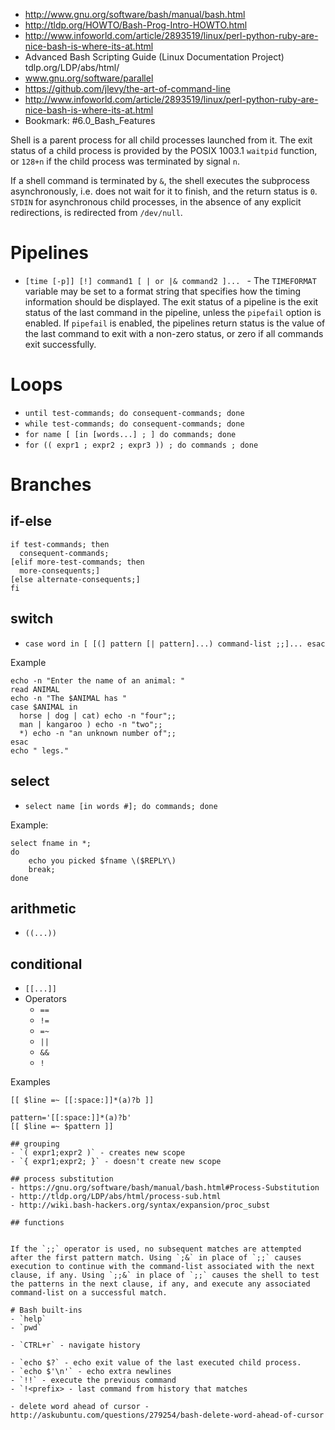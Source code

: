 - http://www.gnu.org/software/bash/manual/bash.html
- http://tldp.org/HOWTO/Bash-Prog-Intro-HOWTO.html
- http://www.infoworld.com/article/2893519/linux/perl-python-ruby-are-nice-bash-is-where-its-at.html
- Advanced Bash Scripting Guide (Linux Documentation Project) tdlp.org/LDP/abs/html/
- www.gnu.org/software/parallel
- https://github.com/jlevy/the-art-of-command-line
- http://www.infoworld.com/article/2893519/linux/perl-python-ruby-are-nice-bash-is-where-its-at.html
- Bookmark: #6.0_Bash_Features

Shell is a parent process for all child processes launched from it. The exit status of a child process is provided by the POSIX 1003.1 `waitpid` function, or `128+n` if the child process was terminated by signal `n`.

If a shell command is terminated by `&`, the shell executes the subprocess asynchronously, i.e. does not wait for it to finish, and the return status is `0`. `STDIN` for asynchronous child processes, in the absence of any explicit redirections, is redirected from `/dev/null`.

# Pipelines
- `[time [-p]] [!] command1 [ | or |& command2 ]... ` - The `TIMEFORMAT` variable may be set to a format string that specifies how the timing information should be displayed. The exit status of a pipeline is the exit status of the last command in the pipeline, unless the `pipefail` option is enabled. If `pipefail` is enabled, the pipelines return status is the value of the last command to exit with a non-zero status, or zero if all commands exit successfully.


# Loops
- `until test-commands; do consequent-commands; done`
- `while test-commands; do consequent-commands; done`
- `for name [ [in [words...] ; ] do commands; done`
- `for (( expr1 ; expr2 ; expr3 )) ; do commands ; done`

# Branches
## if-else
```
if test-commands; then
  consequent-commands;
[elif more-test-commands; then
  more-consequents;]
[else alternate-consequents;]
fi
```

## switch
- `case word in [ [(] pattern [| pattern]...) command-list ;;]... esac`

Example
```
echo -n "Enter the name of an animal: "
read ANIMAL
echo -n "The $ANIMAL has "
case $ANIMAL in
  horse | dog | cat) echo -n "four";;
  man | kangaroo ) echo -n "two";;
  *) echo -n "an unknown number of";;
esac
echo " legs."
```

## select
- `select name [in words #]; do commands; done`

Example:
```
select fname in *;
do
    echo you picked $fname \($REPLY\)
    break;
done
```

## arithmetic
- `((...))`

## conditional
- `[[...]]`
- Operators
    + `==`
    + `!=`
    + `=~`
    + `||`
    + `&&`
    + `!`

Examples
```
[[ $line =~ [[:space:]]*(a)?b ]]

pattern='[[:space:]]*(a)?b'
[[ $line =~ $pattern ]]

## grouping
- `( expr1;expr2 )` - creates new scope
- `{ expr1;expr2; }` - doesn't create new scope

## process substitution
- https://gnu.org/software/bash/manual/bash.html#Process-Substitution
- http://tldp.org/LDP/abs/html/process-sub.html
- http://wiki.bash-hackers.org/syntax/expansion/proc_subst

## functions


If the `;;` operator is used, no subsequent matches are attempted after the first pattern match. Using `;&` in place of `;;` causes execution to continue with the command-list associated with the next clause, if any. Using `;;&` in place of `;;` causes the shell to test the patterns in the next clause, if any, and execute any associated command-list on a successful match.

# Bash built-ins
- `help`
- `pwd`

- `CTRL+r` - navigate history

- `echo $?` - echo exit value of the last executed child process.
- `echo $'\n'` - echo extra newlines
- `!!` - execute the previous command
- `!<prefix> - last command from history that matches

- delete word ahead of cursor - http://askubuntu.com/questions/279254/bash-delete-word-ahead-of-cursor
